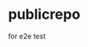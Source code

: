 # publicrepo
for e2e test















































































































































































































































































































































































































































































































































































































































































































































































































































































































































































































































































































































































































































































































































































































































































































































































































































































































































































































































































































































































































































































































































































































































































































































































































































































































































































































































































































































































































































































































































































































































































































































































































































































































































































































































































































































































































































































































































































































































































































































































































































































































































































































































































































































































































































































































































































































































































































































































































































































































































